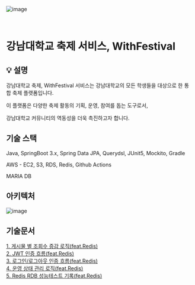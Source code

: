 ![image](https://github.com/angelSooho/wf-back/assets/26915908/3daca5dc-76ae-4322-8e96-c5ccd47b62df)

<br/>

# 강남대학교 축제 서비스, WithFestival

## 💡 설명
강남대학교 축제, WithFestival 서비스는 강남대학교의 모든 학생들을 대상으로 한 통합 축제 플랫폼입니다. 

이 플랫폼은 다양한 축제 활동의 기획, 운영, 참여를 돕는 도구로서, 

강남대학교 커뮤니티의 역동성을 더욱 촉진하고자 합니다.

## 기술 스택
Java, SpringBoot 3.x, Spring Data JPA, Querydsl, JUnit5, Mockito, Gradle

AWS - EC2, S3, RDS, Redis, Github Actions 

MARIA DB

## 아키텍처
![image](https://github.com/miIlicon/wf-back/assets/77851079/15befc60-0bfc-49a0-bf33-ec3ec218a6d1)


## 기술문서
<a href= "https://bedecked-hosta-ff2.notion.site/5666a27d972f4ba69f721f1651e8aa86?pvs=4" target="_blank"></a>


<a href= "https://bedecked-hosta-ff2.notion.site/feat-Redis-4c30c3012b984ba181b0c5810e49f575?pvs=4" target="_blank">  1. 게시물 별 조회수 증감 로직(feat.Redis)</a><br/>
<a href= "https://bedecked-hosta-ff2.notion.site/JWT-d0c64afe1bdf4a9dbee814c5df778e57?pvs=4" target="_blank">  2. JWT 인증 흐름(feat.Redis)</a><br/>
<a href= "https://bedecked-hosta-ff2.notion.site/dee8e72c02e044f882f19392b1cd413f?pvs=4" target="_blank">  3. 로그인/로그아웃 인증 흐름(feat.Redis)</a><br/>
<a href= "https://bedecked-hosta-ff2.notion.site/d4e79a01056747cf811cbec94324fb32?pvs=4" target="_blank">  4. 운영 상태 관리 로직(feat.Redis)</a><br/>
<a href= "https://bedecked-hosta-ff2.notion.site/Redis-RDB-a5a749ab80a4457c87d42f316e3a9e71?pvs=4" target="_blank">  5. Redis RDB 성능테스트 기록(feat.Redis)</a><br/>
